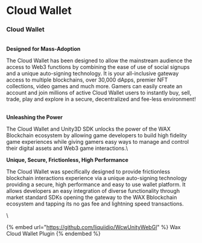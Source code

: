 # Cloud Wallet

### Cloud Wallet

\
**Designed for Mass-Adoption**

The Cloud Wallet has been designed to allow the mainstream audience the access to Web3 functions by combining the ease of use of social signups and a unique auto-signing technology. It is your all-inclusive gateway access to multiple blockchains, over 30,000 dApps, premier NFT collections, video games and much more. Gamers can easily create an account and join millions of active Cloud Wallet users to instantly buy, sell, trade, play and explore in a secure, decentralized and fee-less environment!

\
**Unleashing the Power**

The Cloud Wallet and Unity3D SDK unlocks the power of the WAX Blockchain ecosystem by allowing game developers to build high fidelity game experiences while giving gamers easy ways to manage and control their digital assets and Web3 game interactions.\


**Unique, Secure, Frictionless, High Performance**

The Cloud Wallet was specifically designed to provide frictionless blockchain interactions experience via a unique auto-signing technology providing a secure, high performance and easy to use wallet platform. It allows developers an easy integration of diverse functionality through market standard SDKs opening the gateway to the WAX Bblockchain ecosystem and tapping its no gas fee and lightning speed transactions.

\


{% embed url="https://github.com/liquiidio/WcwUnityWebGl" %}
Wax Cloud Wallet Plugin
{% endembed %}
